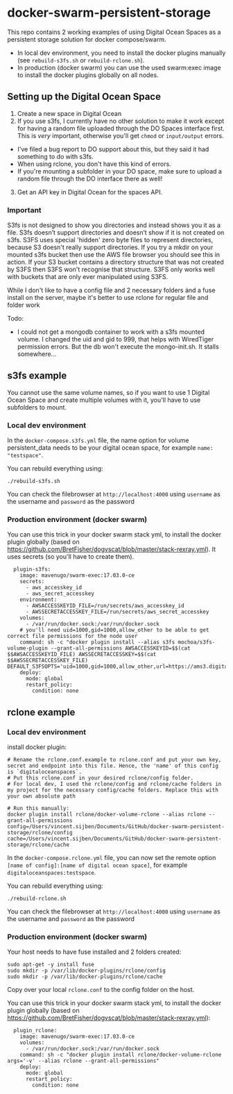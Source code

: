 # docker-swarm-persistent-storage
This repo contains 2 working examples of using Digital Ocean Spaces as a persistent storage solution for docker compose/swarm. 

- In local dev environment, you need to install the docker plugins manually (see ```rebuild-s3fs.sh``` or ```rebuild-rclone.sh```). 
- In production (docker swarm) you can use the used swarm:exec image to install the docker plugins globally on all nodes.

## Setting up the Digital Ocean Space
1. Create a new space in Digital Ocean
2. If you use s3fs, I currently have no other solution to make it work except for having a random file uploaded through the DO Spaces interface first. This is *very* important, otherwise you'll get ```chmod``` or ```input/output``` errors. 
  * I've filed a bug report to DO support about this, but they said it had something to do with s3fs. 
  * When using rclone, you don't have this kind of errors.
  * If you're mounting a subfolder in your DO space, make sure to upload a random file through the DO interface there as well! 
3. Get an API key in Digital Ocean for the spaces API.

### Important
S3fs is not designed to show you directories and instead shows you it as a file. 
S3fs doesn’t support directories and doesn’t show if it is not created on s3fs. 
S3FS uses special 'hidden' zero byte files to represent directories, 
because S3 doesn't really support directories. 
If you try a mkdir on your mounted s3fs bucket then use the AWS file browser you 
should see this in action. If your S3 bucket contains a directory structure that 
was not created by S3FS then S3FS won't recognise that structure. 
S3FS only works well with buckets that are only ever manipulated using S3FS.

While I don't like to have a config file and 2 necessary folders ánd a fuse install on the server, maybe it's better to use rclone for regular file and folder work

Todo:
- I could not get a mongodb container to work with a s3fs mounted volume. I changed the uid and gid to 999, that helps with WiredTiger permission errors. But the db won't execute the mongo-init.sh. It stalls somewhere...

## s3fs example
You cannot use the same volume names, so if you want to use 1 Digital Ocean Space and create multiple volumes with it, you'll have to use subfolders to mount.


### Local dev environment
In the `docker-compose.s3fs.yml` file, the name option for volume persistent_data needs to be your digital ocean space, for example `name: "testspace"`.

You can rebuild everything using:
```
./rebuild-s3fs.sh
```

You can check the filebrowser at `http://localhost:4000` using `username` as the username and `password` as the password

### Production environment (docker swarm)

You can use this trick in your docker swarm stack yml, to install the docker plugin globally (based on https://github.com/BretFisher/dogvscat/blob/master/stack-rexray.yml).
It uses secrets (so you'll have to create them).

```
  plugin-s3fs:
    image: mavenugo/swarm-exec:17.03.0-ce
    secrets:
      - aws_accesskey_id
      - aws_secret_accesskey
    environment:
      - AWSACCESSKEYID_FILE=/run/secrets/aws_accesskey_id
      - AWSSECRETACCESSKEY_FILE=/run/secrets/aws_secret_accesskey
    volumes:
      - /var/run/docker.sock:/var/run/docker.sock
    # you'll need uid=1000,gid=1000,allow_other to be able to get correct file permissions for the node user
    command: sh -c "docker plugin install --alias s3fs mochoa/s3fs-volume-plugin --grant-all-permissions AWSACCESSKEYID=$$(cat $$AWSACCESSKEYID_FILE) AWSSECRETACCESSKEY=$$(cat $$AWSSECRETACCESSKEY_FILE) DEFAULT_S3FSOPTS='uid=1000,gid=1000,allow_other,url=https://ams3.digitaloceanspaces.com,use_path_request_style,nomultipart'"
    deploy:
      mode: global
      restart_policy:
        condition: none
```

## rclone example

### Local dev environment

install docker plugin:
```
# Rename the rclone.conf.example to rclone.conf and put your own key, secret and endpoint into this file. Hence, the 'name' of this config is `digitaloceanspaces`.
# Put this rclone.conf in your desired rclone/config folder.
# For local dev, I used the rclone/config and rclone/cache folders in my project for the necessary config/cache folders. Replace this with your own absolute path

# Run this manually:
docker plugin install rclone/docker-volume-rclone --alias rclone --grant-all-permissions config=/Users/vincent.sijben/Documents/GitHub/docker-swarm-persistent-storage/rclone/config cache=/Users/vincent.sijben/Documents/GitHub/docker-swarm-persistent-storage/rclone/cache
```
In the `docker-compose.rclone.yml` file, you can now set the remote option `[name of config]:[name of digital ocean space]`, for example `digitaloceanspaces:testspace`.

You can rebuild everything using:
```
./rebuild-rclone.sh
```

You can check the filebrowser at `http://localhost:4000` using `username` as the username and `password` as the password

### Production environment (docker swarm)

Your host needs to have fuse installed and 2 folders created:
```
sudo apt-get -y install fuse
sudo mkdir -p /var/lib/docker-plugins/rclone/config
sudo mkdir -p /var/lib/docker-plugins/rclone/cache
```
Copy over your local `rclone.conf` to the config folder on the host.

You can use this trick in your docker swarm stack yml, to install the docker plugin globally (based on https://github.com/BretFisher/dogvscat/blob/master/stack-rexray.yml):
```
  plugin_rclone:
    image: mavenugo/swarm-exec:17.03.0-ce
    volumes:
      - /var/run/docker.sock:/var/run/docker.sock
    command: sh -c "docker plugin install rclone/docker-volume-rclone args='-v' --alias rclone --grant-all-permissions"
    deploy:
      mode: global
      restart_policy:
        condition: none
```
